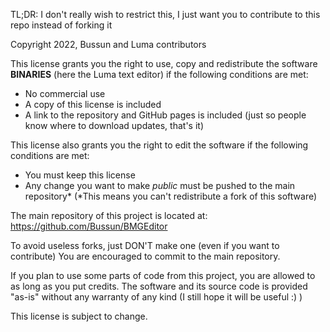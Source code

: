 TL;DR: I don't really wish to restrict this, I just want you to contribute to this repo instead of forking it

Copyright 2022, Bussun and Luma contributors

This license grants you the right to use, copy and redistribute the software **BINARIES**
(here the Luma text editor) if the following conditions are met:
 - No commercial use
 - A copy of this license is included
 - A link to the repository and GitHub pages is included (just so people know where to download updates, that's it)

This license also grants you the right to edit the software if the following conditions are met:
 - You must keep this license
 - Any change you want to make *public* must be pushed to the main repository*
(*This means you can't redistribute a fork of this software)

The main repository of this project is located at: https://github.com/Bussun/BMGEditor

To avoid useless forks, just DON'T make one (even if you want to contribute) You are encouraged
to commit to the main repository.

If you plan to use some parts of code from this project, you are allowed to as long as you put credits.
The software and its source code is provided "as-is" without any warranty 
of any kind (I still hope it will be useful :) )

This license is subject to change.
